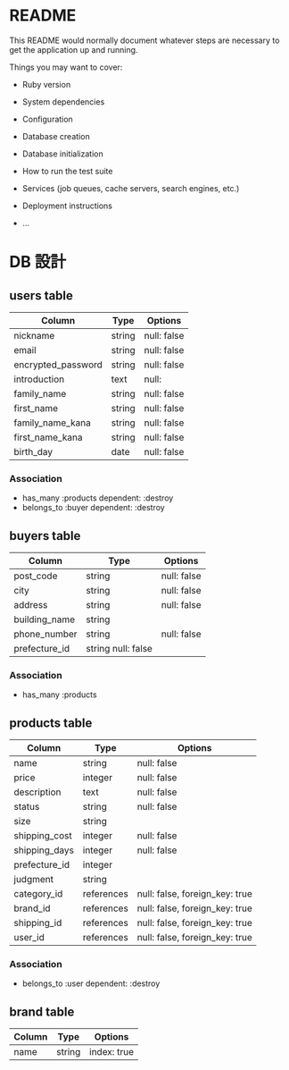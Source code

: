 # README

This README would normally document whatever steps are necessary to get the
application up and running.

Things you may want to cover:

* Ruby version

* System dependencies

* Configuration

* Database creation

* Database initialization

* How to run the test suite

* Services (job queues, cache servers, search engines, etc.)

* Deployment instructions

* ...
# DB 設計

## users table

| Column             | Type                | Options                   |
|--------------------|---------------------|---------------------------|
|nickname |string |null: false|
|email |string |null: false|
|encrypted_password |string |null: false|
|introduction |text |null: |
|family_name |string |null: false|
|first_name |string |null: false|
|family_name_kana |string |null: false|
|first_name_kana| string |null: false|
|birth_day| date| null: false|

### Association

* has_many :products dependent: :destroy
* belongs_to :buyer dependent: :destroy

## buyers table
| Column                              | Type       | Options                        |
|-------------------------------------|------------|--------------------------------|
|post_code	|string	|null: false|
|city	|string	|null: false|
|address|	string	|null: false|
|building_name	|string	|
|phone_number	|string	| null: false|
| prefecture_id |string	null: false |



### Association

- has_many :products

## products table
| Column                              | Type       | Options                        |
|-------------------------------------|------------|--------------------------------|
| name |string |null: false |
| price |integer |null: false |
| description |text |null: false |
| status |string |null: false |
| size |string |
| shipping_cost |integer	|null: false |
| shipping_days |integer	|null: false |
| prefecture_id |integer|
| judgment |string |
| category_id |references |null: false, foreign_key: true |
| brand_id |references |null: false, foreign_key: true |
| shipping_id |references |null: false, foreign_key: true |
| user_id |references |null: false, foreign_key: true |

### Association

- belongs_to :user dependent: :destroy


## brand table
| Column      | Type       | Options                        |
|-------------|------------|--------------------------------|
| name     | string       | index: true                    |

